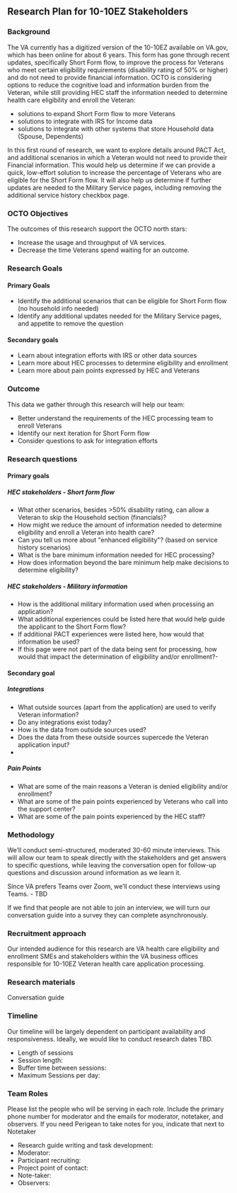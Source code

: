 ## Research Plan for 10-10EZ Stakeholders 
### Background
The VA currently has a digitized version of the 10-10EZ available on VA.gov, which has been online for about 6 years.  This form has gone through recent updates, specifically Short Form flow, to improve the process for Veterans who meet certain eligibility requirements (disability rating of 50% or higher) and do not need to provide financial information.
OCTO is considering options to reduce the cognitive load and information burden from the Veteran, while still providing HEC staff the information needed to determine health care eligibility and enroll the Veteran:
- solutions to expand Short Form flow to more Veterans
- solutions to integrate with IRS for Income data
- solutions to integrate with other systems that store Household data (Spouse, Dependents)

In this first round of research, we want to explore details around PACT Act, and additional scenarios in which a Veteran would not need to provide their Financial information. This would help us determine if we can provide a quick, low-effort solution to increase the percentage of Veterans who are eligible for the Short Form flow.  It will also help us determine if further updates are needed to the Military Service pages, including removing the additional service history checkbox page.


### OCTO Objectives
The outcomes of this research support the OCTO north stars:
- Increase the usage and throughput of VA services.
- Decrease the time Veterans spend waiting for an outcome.

### Research Goals
#### Primary Goals
- Identify the additional scenarios that can be eligible for Short Form flow (no household info needed)
- Identify any additional updates needed for the Military Service pages, and appetite to remove the question

#### Secondary goals
- Learn about integration efforts with IRS or other data sources
- Learn more about HEC processes to determine eligibility and enrollment
- Learn more about pain points expressed by HEC and Veterans

### Outcome
This data we gather through this research will help our team: 
- Better understand the requirements of the HEC processing team to enroll Veterans
- Identify our next iteration for Short Form flow
- Consider questions to ask for integration efforts

### Research questions
#### Primary goals
##### HEC stakeholders - Short form flow
- What other scenarios, besides >50% disability rating, can allow a Veteran to skip the Household section (financials)?
- How might we reduce the amount of information needed to determine eligibility and enroll a Veteran into health care? 
- Can you tell us more about "enhanced eligibility"? (based on service history scenarios)
- What is the bare minimum information needed for HEC processing?
- How does information beyond the bare minimum help make decisions to determine eligibility? 

##### HEC stakeholders - Military information
- How is the additional military information used when processing an application?
- What additional experiences could be listed here that would help guide the applicant to the Short Form flow?
- If additional PACT experiences were listed here, how would that information be used?
- If this page were not part of the data being sent for processing, how would that impact the determination of eligibility and/or enrollment?-

#### Secondary goal 
##### Integrations
- What outside sources (apart from the application) are used to verify Veteran information?
- Do any integrations exist today?
- How is the data from outside sources used?
- Does the data from these outside sources supercede the Veteran application input?
- 

##### Pain Points
- What are some of the main reasons a Veteran is denied eligibility and/or enrollment?
- What are some of the pain points experienced by Veterans who call into the support center?
- What are some of the pain points experienced by the HEC staff?

### Methodology
We’ll conduct semi-structured, moderated 30-60 minute interviews.  This will allow our team to speak directly with the stakeholders and get answers to specific questions, while leaving the conversation open for follow-up questions and discussion around information as we learn it.

Since VA prefers Teams over Zoom, we’ll conduct these interviews using Teams. - TBD

If we find that people are not able to join an interview, we will turn our conversation guide into a survey they can complete asynchronously. 

### Recruitment approach
Our intended audience for this research are VA health care eligibility and enrollment SMEs and stakeholders within the VA business offices responsible for 10-10EZ Veteran health care application processing. 

### Research materials
Conversation guide

### Timeline
Our timeline will be largely dependent on participant availability and responsiveness. Ideally, we would like to conduct research dates TBD.
- Length of sessions
- Session length: 
- Buffer time between sessions:  
- Maximum Sessions per day: 

### Team Roles
Please list the people who will be serving in each role. Include the primary phone number for moderator and the emails for moderator, notetaker, and observers. If you need Perigean to take notes for you, indicate that next to Notetaker
- Research guide writing and task development: 
- Moderator: 
- Participant recruiting: 
- Project point of contact: 
- Note-taker: 
- Observers: 

